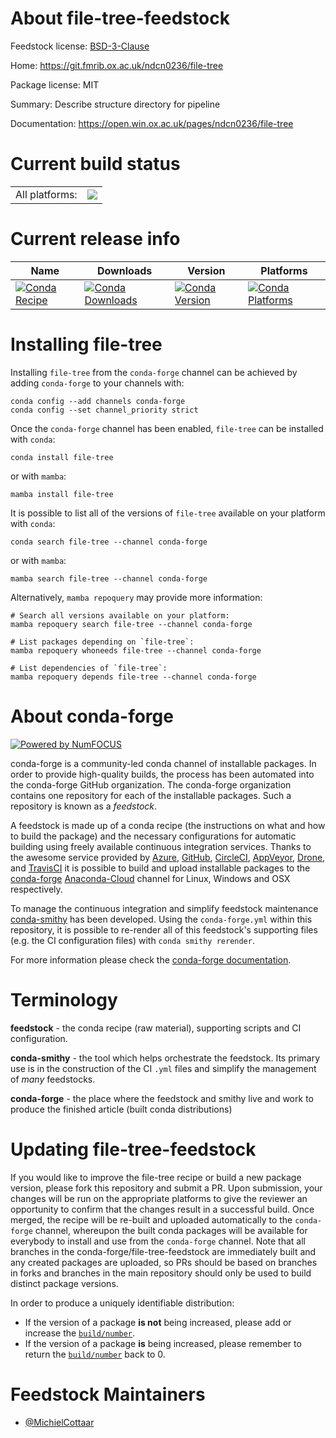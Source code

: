 About file-tree-feedstock
=========================

Feedstock license: [BSD-3-Clause](https://github.com/conda-forge/file-tree-feedstock/blob/main/LICENSE.txt)

Home: https://git.fmrib.ox.ac.uk/ndcn0236/file-tree

Package license: MIT

Summary: Describe structure directory for pipeline

Documentation: https://open.win.ox.ac.uk/pages/ndcn0236/file-tree

Current build status
====================


<table><tr><td>All platforms:</td>
    <td>
      <a href="https://dev.azure.com/conda-forge/feedstock-builds/_build/latest?definitionId=12371&branchName=main">
        <img src="https://dev.azure.com/conda-forge/feedstock-builds/_apis/build/status/file-tree-feedstock?branchName=main">
      </a>
    </td>
  </tr>
</table>

Current release info
====================

| Name | Downloads | Version | Platforms |
| --- | --- | --- | --- |
| [![Conda Recipe](https://img.shields.io/badge/recipe-file--tree-green.svg)](https://anaconda.org/conda-forge/file-tree) | [![Conda Downloads](https://img.shields.io/conda/dn/conda-forge/file-tree.svg)](https://anaconda.org/conda-forge/file-tree) | [![Conda Version](https://img.shields.io/conda/vn/conda-forge/file-tree.svg)](https://anaconda.org/conda-forge/file-tree) | [![Conda Platforms](https://img.shields.io/conda/pn/conda-forge/file-tree.svg)](https://anaconda.org/conda-forge/file-tree) |

Installing file-tree
====================

Installing `file-tree` from the `conda-forge` channel can be achieved by adding `conda-forge` to your channels with:

```
conda config --add channels conda-forge
conda config --set channel_priority strict
```

Once the `conda-forge` channel has been enabled, `file-tree` can be installed with `conda`:

```
conda install file-tree
```

or with `mamba`:

```
mamba install file-tree
```

It is possible to list all of the versions of `file-tree` available on your platform with `conda`:

```
conda search file-tree --channel conda-forge
```

or with `mamba`:

```
mamba search file-tree --channel conda-forge
```

Alternatively, `mamba repoquery` may provide more information:

```
# Search all versions available on your platform:
mamba repoquery search file-tree --channel conda-forge

# List packages depending on `file-tree`:
mamba repoquery whoneeds file-tree --channel conda-forge

# List dependencies of `file-tree`:
mamba repoquery depends file-tree --channel conda-forge
```


About conda-forge
=================

[![Powered by
NumFOCUS](https://img.shields.io/badge/powered%20by-NumFOCUS-orange.svg?style=flat&colorA=E1523D&colorB=007D8A)](https://numfocus.org)

conda-forge is a community-led conda channel of installable packages.
In order to provide high-quality builds, the process has been automated into the
conda-forge GitHub organization. The conda-forge organization contains one repository
for each of the installable packages. Such a repository is known as a *feedstock*.

A feedstock is made up of a conda recipe (the instructions on what and how to build
the package) and the necessary configurations for automatic building using freely
available continuous integration services. Thanks to the awesome service provided by
[Azure](https://azure.microsoft.com/en-us/services/devops/), [GitHub](https://github.com/),
[CircleCI](https://circleci.com/), [AppVeyor](https://www.appveyor.com/),
[Drone](https://cloud.drone.io/welcome), and [TravisCI](https://travis-ci.com/)
it is possible to build and upload installable packages to the
[conda-forge](https://anaconda.org/conda-forge) [Anaconda-Cloud](https://anaconda.org/)
channel for Linux, Windows and OSX respectively.

To manage the continuous integration and simplify feedstock maintenance
[conda-smithy](https://github.com/conda-forge/conda-smithy) has been developed.
Using the ``conda-forge.yml`` within this repository, it is possible to re-render all of
this feedstock's supporting files (e.g. the CI configuration files) with ``conda smithy rerender``.

For more information please check the [conda-forge documentation](https://conda-forge.org/docs/).

Terminology
===========

**feedstock** - the conda recipe (raw material), supporting scripts and CI configuration.

**conda-smithy** - the tool which helps orchestrate the feedstock.
                   Its primary use is in the construction of the CI ``.yml`` files
                   and simplify the management of *many* feedstocks.

**conda-forge** - the place where the feedstock and smithy live and work to
                  produce the finished article (built conda distributions)


Updating file-tree-feedstock
============================

If you would like to improve the file-tree recipe or build a new
package version, please fork this repository and submit a PR. Upon submission,
your changes will be run on the appropriate platforms to give the reviewer an
opportunity to confirm that the changes result in a successful build. Once
merged, the recipe will be re-built and uploaded automatically to the
`conda-forge` channel, whereupon the built conda packages will be available for
everybody to install and use from the `conda-forge` channel.
Note that all branches in the conda-forge/file-tree-feedstock are
immediately built and any created packages are uploaded, so PRs should be based
on branches in forks and branches in the main repository should only be used to
build distinct package versions.

In order to produce a uniquely identifiable distribution:
 * If the version of a package **is not** being increased, please add or increase
   the [``build/number``](https://docs.conda.io/projects/conda-build/en/latest/resources/define-metadata.html#build-number-and-string).
 * If the version of a package **is** being increased, please remember to return
   the [``build/number``](https://docs.conda.io/projects/conda-build/en/latest/resources/define-metadata.html#build-number-and-string)
   back to 0.

Feedstock Maintainers
=====================

* [@MichielCottaar](https://github.com/MichielCottaar/)

